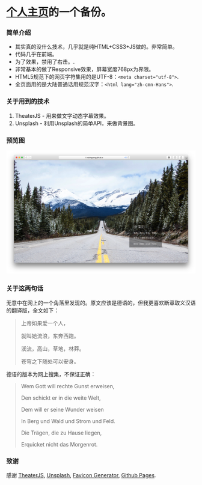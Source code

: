 # [个人主页](https://xubingyang.com)的一个备份。

### 简单介绍
* 其实真的没什么技术，几乎就是纯HTML+CSS3+JS做的。非常简单。
* 代码几乎在前端。
* 为了效果，禁用了右击。.
* 非常基本的做了Responsive效果，屏幕宽度768px为界限。
* HTML5规范下的网页字符集用的是UTF-8：```<meta charset="utf-8">```.
* 全页面用的是大陆普通话用规范汉字：```<html lang="zh-cmn-Hans">```. 

### 关于用到的技术
1. TheaterJS - 用来做文字动态字幕效果。
2. Unsplash - 利用Unsplash的简单API，来做背景图。

### 预览图
![网站预览图](./screensnap.png)

### 关于这两句话
无意中在网上的一个角落里发现的。原文应该是德语的，但我更喜欢断章取义汉语的翻译版，全文如下：

>上帝如果爱一个人，
>
>就叫她流浪，东奔西跑。
>
>溪流，高山，草地，林莽。
>
>苍穹之下随处可以安身。

德语的版本为网上搜集，不保证正确：

>Wem Gott will rechte Gunst erweisen,
>
>Den schickt er in die weite Welt,
>
>Dem will er seine Wunder weisen
>
>In Berg und Wald und Strom und Feld.
>
>Die Trägen, die zu Hause liegen,
>
>Erquicket nicht das Morgenrot.

### 致谢
感谢 [TheaterJS](https://codepen.io/Zhouzi/pen/JoRazP), [Unsplash](https://unsplash.com), [Favicon Generator](http://realfavicongenerator.net), [Github Pages](https://pages.github.com).
